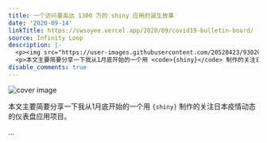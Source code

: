 ```yaml
---
title: 一个访问量高达 1300 万的 shiny 应用的诞生故事
date: '2020-09-14'
linkTitle: https://swsoyee.vercel.app/2020/09/covid19-bulletin-board/
source: Infinity Loop
description: |-
  <p><img src="https://user-images.githubusercontent.com/20528423/93020556-b97f5800-f618-11ea-988a-42c2ee46cfe1.png" alt="cover image"></p>
  <p>本文主要简要分享一下我从1月底开始的一个用 <code>{shiny}</code> 制作的关注日本疫情动态的仪表盘应用项目。</p> ...
disable_comments: true
---
```

<p><img src="https://user-images.githubusercontent.com/20528423/93020556-b97f5800-f618-11ea-988a-42c2ee46cfe1.png" alt="cover image"></p>
<p>本文主要简要分享一下我从1月底开始的一个用 <code>{shiny}</code> 制作的关注日本疫情动态的仪表盘应用项目。</p> ...